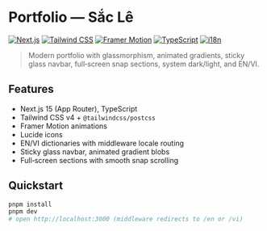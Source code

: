 # Portfolio — Sắc Lê

[![Next.js](https://img.shields.io/badge/Next.js-15-black)](#)
[![Tailwind CSS](https://img.shields.io/badge/Tailwind%20CSS-v4-06B6D4)](#)
[![Framer Motion](https://img.shields.io/badge/Framer%20Motion-animations-DB2777)](#)
[![TypeScript](https://img.shields.io/badge/TypeScript-5.x-3178C6)](#)
[![i18n](https://img.shields.io/badge/i18n-EN%2FVI-10B981)](#)

> Modern portfolio with glassmorphism, animated gradients, sticky glass navbar, full‑screen snap sections, system dark/light, and EN/VI.

## Features
- Next.js 15 (App Router), TypeScript
- Tailwind CSS v4 + `@tailwindcss/postcss`
- Framer Motion animations
- Lucide icons
- EN/VI dictionaries with middleware locale routing
- Sticky glass navbar, animated gradient blobs
- Full‑screen sections with smooth snap scrolling

## Quickstart
```bash
pnpm install
pnpm dev
# open http://localhost:3000 (middleware redirects to /en or /vi)
